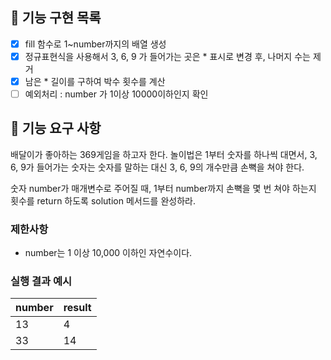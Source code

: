 ## 📜 기능 구현 목록

- [x] fill 함수로 1~number까지의 배열 생성
- [x] 정규표현식을 사용해서 3, 6, 9 가 들어가는 곳은 \* 표시로 변경 후, 나머지 수는 제거
- [x] 남은 \* 길이를 구하여 박수 횟수를 계산
- [ ] 예외처리 : number 가 1이상 10000이하인지 확인

## 🚀 기능 요구 사항

배달이가 좋아하는 369게임을 하고자 한다. 놀이법은 1부터 숫자를 하나씩 대면서, 3, 6, 9가 들어가는 숫자는 숫자를 말하는 대신 3, 6, 9의 개수만큼 손뼉을 쳐야 한다.

숫자 number가 매개변수로 주어질 때, 1부터 number까지 손뼉을 몇 번 쳐야 하는지 횟수를 return 하도록 solution 메서드를 완성하라.

### 제한사항

- number는 1 이상 10,000 이하인 자연수이다.

### 실행 결과 예시

| number | result |
| ------ | ------ |
| 13     | 4      |
| 33     | 14     |
